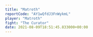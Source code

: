 ```yaml
---
title: "Matroth"
reportCode: "AY1wQfdJ3FnWykmL"
player: "Matroth"
fight: "The Curator"
date: 2021-08-09T18:51:45.833000+00:00
---
```

